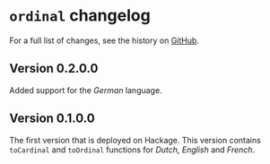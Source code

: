 # `ordinal` changelog

For a full list of changes, see the history on [GitHub](https://github.com/hapytex/ordinal).

## Version 0.2.0.0

Added support for the *German* language.


## Version 0.1.0.0

The first version that is deployed on Hackage. This version contains
`toCardinal` and `toOrdinal` functions for *Dutch*, *English* and *French*.
